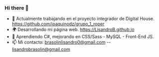 ### Hi there 👋
- 🔭 Actualmente trabajando en el proyecto integrador de Digital House. https://github.com/joaquinodz/grupo_1_roper
- 🌍 Desarrollando mi página web. https://LisandroB.github.io
- 🌱 Aprendiendo C#, mejorando en CSS/Sass - MySQL - Front-End JS.
- 📫 Mi contacto: brasolinlisandro0@gmail.com -- lisandrobrasolin@gmail.com


<!--
**LisandroB/LisandroB** is a ✨ _special_ ✨ repository because its `README.md` (this file) appears on your GitHub profile.

